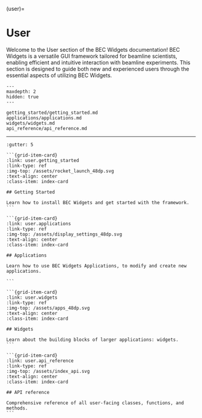 (user)=
# User
Welcome to the User section of the BEC Widgets documentation! BEC Widgets is a versatile GUI framework tailored for beamline scientists, enabling efficient and intuitive interaction with beamline experiments. This section is designed to guide both new and experienced users through the essential aspects of utilizing BEC Widgets.

```{toctree}
---
maxdepth: 2
hidden: true
---

getting_started/getting_started.md
applications/applications.md
widgets/widgets.md
api_reference/api_reference.md
```


***

````{grid} 2
:gutter: 5

```{grid-item-card}
:link: user.getting_started
:link-type: ref
:img-top: /assets/rocket_launch_48dp.svg
:text-align: center
:class-item: index-card

## Getting Started

Learn how to install BEC Widgets and get started with the framework.
```

```{grid-item-card}
:link: user.applications
:link-type: ref
:img-top: /assets/display_settings_48dp.svg
:text-align: center
:class-item: index-card

## Applications

Learn how to use BEC Widgets Applications, to modify and create new applications.

```

```{grid-item-card}
:link: user.widgets
:link-type: ref
:img-top: /assets/apps_48dp.svg
:text-align: center
:class-item: index-card

## Widgets

Learn about the building blocks of larger applications: widgets.
```

```{grid-item-card} 
:link: user.api_reference
:link-type: ref
:img-top: /assets/index_api.svg
:text-align: center
:class-item: index-card

## API reference

Comprehensive reference of all user-facing classes, functions, and methods.
```
````